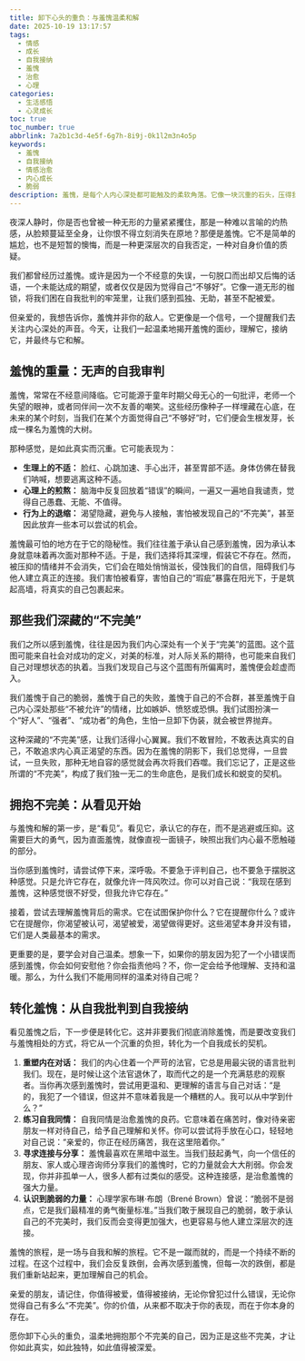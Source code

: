```yaml
---
title: 卸下心头的重负：与羞愧温柔和解
date: 2025-10-19 13:17:57
tags:
  - 情感
  - 成长
  - 自我接纳
  - 羞愧
  - 治愈
  - 心理
categories:
  - 生活感悟
  - 心灵成长
toc: true
toc_number: true
abbrlink: 7a2b1c3d-4e5f-6g7h-8i9j-0k1l2m3n4o5p
keywords:
  - 羞愧
  - 自我接纳
  - 情感治愈
  - 内心成长
  - 脆弱
description: 羞愧，是每个人内心深处都可能触及的柔软角落。它像一块沉重的石头，压得我们喘不过气，让我们渴望隐藏。但当我们学会温柔地面对它，理解它的来龙去脉，并最终选择接纳那个不完美的自己时，我们才能真正卸下心头的重负，走向更广阔、更自由的内心世界。这篇文章将带你一同探索羞愧的本质，并找到与它和解的温暖路径。
---
```


夜深人静时，你是否也曾被一种无形的力量紧紧攫住，那是一种难以言喻的灼热感，从脸颊蔓延至全身，让你恨不得立刻消失在原地？那便是羞愧。它不是简单的尴尬，也不是短暂的懊悔，而是一种更深层次的自我否定，一种对自身价值的质疑。

我们都曾经历过羞愧。或许是因为一个不经意的失误，一句脱口而出却又后悔的话语，一个未能达成的期望，或者仅仅是因为觉得自己“不够好”。它像一道无形的枷锁，将我们困在自我批判的牢笼里，让我们感到孤独、无助，甚至不配被爱。

但亲爱的，我想告诉你，羞愧并非你的敌人。它更像是一个信号，一个提醒我们去关注内心深处的声音。今天，让我们一起温柔地揭开羞愧的面纱，理解它，接纳它，并最终与它和解。

## 羞愧的重量：无声的自我审判

羞愧，常常在不经意间降临。它可能源于童年时期父母无心的一句批评，老师一个失望的眼神，或者同伴间一次不友善的嘲笑。这些经历像种子一样埋藏在心底，在未来的某个时刻，当我们在某个方面觉得自己“不够好”时，它们便会生根发芽，长成一棵名为羞愧的大树。

那种感觉，是如此真实而沉重。它可能表现为：

*   **生理上的不适：** 脸红、心跳加速、手心出汗，甚至胃部不适。身体仿佛在替我们呐喊，想要逃离这种不适。
*   **心理上的煎熬：** 脑海中反复回放着“错误”的瞬间，一遍又一遍地自我谴责，觉得自己愚蠢、无能、不值得。
*   **行为上的退缩：** 渴望隐藏，避免与人接触，害怕被发现自己的“不完美”，甚至因此放弃一些本可以尝试的机会。

羞愧最可怕的地方在于它的隐秘性。我们往往羞于承认自己感到羞愧，因为承认本身就意味着再次面对那种不适。于是，我们选择将其深埋，假装它不存在。然而，被压抑的情绪并不会消失，它们会在暗处悄悄滋长，侵蚀我们的自信，阻碍我们与他人建立真正的连接。我们害怕被看穿，害怕自己的“瑕疵”暴露在阳光下，于是筑起高墙，将真实的自己包裹起来。

## 那些我们深藏的“不完美”

我们之所以感到羞愧，往往是因为我们内心深处有一个关于“完美”的蓝图。这个蓝图可能来自社会对成功的定义，对美的标准，对人际关系的期待，也可能来自我们自己对理想状态的执着。当我们发现自己与这个蓝图有所偏离时，羞愧便会趁虚而入。

我们羞愧于自己的脆弱，羞愧于自己的失败，羞愧于自己的不合群，甚至羞愧于自己内心深处那些“不被允许”的情绪，比如嫉妒、愤怒或恐惧。我们试图扮演一个“好人”、“强者”、“成功者”的角色，生怕一旦卸下伪装，就会被世界抛弃。

这种深藏的“不完美”感，让我们活得小心翼翼。我们不敢冒险，不敢表达真实的自己，不敢追求内心真正渴望的东西。因为在羞愧的阴影下，我们总觉得，一旦尝试，一旦失败，那种无地自容的感觉就会再次将我们吞噬。我们忘记了，正是这些所谓的“不完美”，构成了我们独一无二的生命底色，是我们成长和蜕变的契机。

## 拥抱不完美：从看见开始

与羞愧和解的第一步，是“看见”。看见它，承认它的存在，而不是逃避或压抑。这需要巨大的勇气，因为直面羞愧，就像直视一面镜子，映照出我们内心最不愿触碰的部分。

当你感到羞愧时，请尝试停下来，深呼吸。不要急于评判自己，也不要急于摆脱这种感觉。只是允许它存在，就像允许一阵风吹过。你可以对自己说：“我现在感到羞愧，这种感觉很不好受，但我允许它存在。”

接着，尝试去理解羞愧背后的需求。它在试图保护你什么？它在提醒你什么？或许它在提醒你，你渴望被认可，渴望被爱，渴望做得更好。这些渴望本身并没有错，它们是人类最基本的需求。

更重要的是，要学会对自己温柔。想象一下，如果你的朋友因为犯了一个小错误而感到羞愧，你会如何安慰他？你会指责他吗？不，你一定会给予他理解、支持和温暖。那么，为什么我们不能用同样的温柔对待自己呢？

## 转化羞愧：从自我批判到自我接纳

看见羞愧之后，下一步便是转化它。这并非要我们彻底消除羞愧，而是要改变我们与羞愧相处的方式，将它从一个沉重的负担，转化为一个自我成长的契机。

1.  **重塑内在对话：** 我们的内心住着一个严苛的法官，它总是用最尖锐的语言批判我们。现在，是时候让这个法官退休了，取而代之的是一个充满慈悲的观察者。当你再次感到羞愧时，尝试用更温和、更理解的语言与自己对话：“是的，我犯了一个错误，但这并不意味着我是一个糟糕的人。我可以从中学到什么？”
2.  **练习自我同情：** 自我同情是治愈羞愧的良药。它意味着在痛苦时，像对待亲密朋友一样对待自己，给予自己理解和关怀。你可以尝试将手放在心口，轻轻地对自己说：“亲爱的，你正在经历痛苦，我在这里陪着你。”
3.  **寻求连接与分享：** 羞愧最喜欢在黑暗中滋生。当我们鼓起勇气，向一个信任的朋友、家人或心理咨询师分享我们的羞愧时，它的力量就会大大削弱。你会发现，你并非孤单一人，很多人都有过类似的感受。这种连接感，是治愈羞愧的强大力量。
4.  **认识到脆弱的力量：** 心理学家布琳·布朗（Brené Brown）曾说：“脆弱不是弱点，它是我们最精准的勇气衡量标准。”当我们敢于展现自己的脆弱，敢于承认自己的不完美时，我们反而会变得更加强大，也更容易与他人建立深层次的连接。

羞愧的旅程，是一场与自我和解的旅程。它不是一蹴而就的，而是一个持续不断的过程。在这个过程中，我们会反复跌倒，会再次感到羞愧，但每一次的跌倒，都是我们重新站起来，更加理解自己的机会。

亲爱的朋友，请记住，你值得被爱，值得被接纳，无论你曾犯过什么错误，无论你觉得自己有多么“不完美”。你的价值，从来都不取决于你的表现，而在于你本身的存在。

愿你卸下心头的重负，温柔地拥抱那个不完美的自己，因为正是这些不完美，才让你如此真实，如此独特，如此值得被深爱。